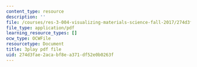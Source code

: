 ```yaml
---
content_type: resource
description: ''
file: /courses/res-3-004-visualizing-materials-science-fall-2017/274d3fae2acabf8ea371df52e0b0263f_LqwvVAtEIx8.pdf
file_type: application/pdf
learning_resource_types: []
ocw_type: OCWFile
resourcetype: Document
title: 3play pdf file
uid: 274d3fae-2aca-bf8e-a371-df52e0b0263f
---
```

